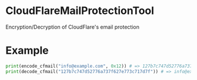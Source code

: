 # CloudFlareMailProtectionTool
Encryption/Decryption of CloudFlare's email protection

# Example
```py
print(encode_cfmail("info@example.com", 0x12)) # => 127b7c747d52776a737f627e773c717d7f
print(decode_cfmail("127b7c747d52776a737f627e773c717d7f")) # => info@example.com
```
